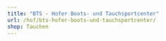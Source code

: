 ```yaml
---
title: "BTS - Hofer Boots- und Tauchsportcenter"
url: /hof/bts-hofer-boots-und-tauchsportcenter/
shop: Tauchen
---
```

